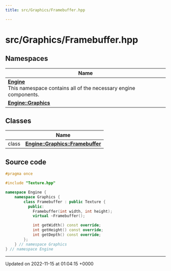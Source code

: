 ```yaml
---
title: src/Graphics/Framebuffer.hpp

---
```


# src/Graphics/Framebuffer.hpp



## Namespaces

| Name           |
| -------------- |
| **[Engine](/namespaces/namespaceEngine.md)** <br>This namespace contains all of the necessary engine components.  |
| **[Engine::Graphics](/namespaces/namespaceEngine_1_1Graphics.md)**  |

## Classes

|                | Name           |
| -------------- | -------------- |
| class | **[Engine::Graphics::Framebuffer](/classes/classEngine_1_1Graphics_1_1Framebuffer.md)**  |




## Source code

```cpp
#pragma once

#include "Texture.hpp"

namespace Engine {
    namespace Graphics {
        class Framebuffer : public Texture {
          public:
            Framebuffer(int width, int height);
            virtual ~Framebuffer();

            int getWidth() const override;
            int getHeight() const override;
            int getDepth() const override;
        };
    } // namespace Graphics
} // namespace Engine
```


-------------------------------

Updated on 2022-11-15 at 01:04:15 +0000
